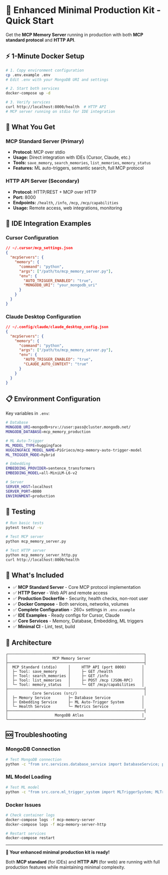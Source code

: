 # 🚀 Enhanced Minimal Production Kit - Quick Start

Get the **MCP Memory Server** running in production with both **MCP standard protocol** and **HTTP API**.

## ⚡ **1-Minute Docker Setup**

```bash
# 1. Copy environment configuration
cp .env.example .env
# Edit .env with your MongoDB URI and settings

# 2. Start both services
docker-compose up -d

# 3. Verify services
curl http://localhost:8000/health  # HTTP API
# MCP server running on stdio for IDE integration
```

## 🎯 **What You Get**

### **MCP Standard Server** (Primary)
- **Protocol:** MCP over stdio 
- **Usage:** Direct integration with IDEs (Cursor, Claude, etc.)
- **Tools:** `save_memory`, `search_memories`, `list_memories`, `memory_status`
- **Features:** ML auto-triggers, semantic search, full MCP protocol

### **HTTP API Server** (Secondary)
- **Protocol:** HTTP/REST + MCP over HTTP
- **Port:** 8000
- **Endpoints:** `/health`, `/info`, `/mcp`, `/mcp/capabilities`
- **Usage:** Remote access, web integrations, monitoring

## 🔧 **IDE Integration Examples**

### **Cursor Configuration**
```json
// ~/.cursor/mcp_settings.json
{
  "mcpServers": {
    "memory": {
      "command": "python",
      "args": ["/path/to/mcp_memory_server.py"],
      "env": {
        "AUTO_TRIGGER_ENABLED": "true",
        "MONGODB_URI": "your_mongodb_uri"
      }
    }
  }
}
```

### **Claude Desktop Configuration**  
```json
// ~/.config/claude/claude_desktop_config.json
{
  "mcpServers": {
    "memory": {
      "command": "python", 
      "args": ["/path/to/mcp_memory_server.py"],
      "env": {
        "AUTO_TRIGGER_ENABLED": "true",
        "CLAUDE_AUTO_CONTEXT": "true"
      }
    }
  }
}
```

## 📋 **Environment Configuration**

Key variables in `.env`:

```bash
# Database
MONGODB_URI=mongodb+srv://user:pass@cluster.mongodb.net/
MONGODB_DATABASE=mcp_memory_production

# ML Auto-Trigger
ML_MODEL_TYPE=huggingface
HUGGINGFACE_MODEL_NAME=PiGrieco/mcp-memory-auto-trigger-model
ML_TRIGGER_MODE=hybrid

# Embedding
EMBEDDING_PROVIDER=sentence_transformers
EMBEDDING_MODEL=all-MiniLM-L6-v2

# Server
SERVER_HOST=localhost
SERVER_PORT=8000
ENVIRONMENT=production
```

## 🧪 **Testing**

```bash
# Run basic tests
pytest tests/ -v

# Test MCP server
python mcp_memory_server.py

# Test HTTP server
python mcp_memory_server_http.py
curl http://localhost:8000/health
```

## 📁 **What's Included**

- ✅ **MCP Standard Server** - Core MCP protocol implementation
- ✅ **HTTP Server** - Web API and remote access
- ✅ **Production Dockerfile** - Security, health checks, non-root user
- ✅ **Docker Compose** - Both services, networks, volumes
- ✅ **Complete Configuration** - 260+ settings in `.env.example`
- ✅ **IDE Examples** - Ready configs for Cursor, Claude
- ✅ **Core Services** - Memory, Database, Embedding, ML triggers
- ✅ **Minimal CI** - Lint, test, build

## 🔗 **Architecture**

```
┌─────────────────────────────────────────────────────────────┐
│                    MCP Memory Server                        │
├─────────────────────────────────────────────────────────────┤
│  MCP Standard (stdio)     │     HTTP API (port 8000)       │
│  ├─ Tool: save_memory     │     ├─ GET /health             │
│  ├─ Tool: search_memories │     ├─ GET /info               │
│  ├─ Tool: list_memories   │     ├─ POST /mcp (JSON-RPC)    │
│  └─ Tool: memory_status   │     └─ GET /mcp/capabilities   │
├─────────────────────────────────────────────────────────────┤
│           Core Services (src/)                              │
│  ├─ Memory Service        ├─ Database Service              │
│  ├─ Embedding Service     ├─ ML Auto-Trigger System        │
│  └─ Health Service        └─ Metrics Service               │
├─────────────────────────────────────────────────────────────┤
│                     MongoDB Atlas                          │
└─────────────────────────────────────────────────────────────┘
```

## 🆘 **Troubleshooting**

### **MongoDB Connection**
```bash
# Test MongoDB connection
python -c "from src.services.database_service import DatabaseService; print('OK' if DatabaseService().health_check() else 'FAIL')"
```

### **ML Model Loading**
```bash
# Test ML model
python -c "from src.core.ml_trigger_system import MLTriggerSystem; MLTriggerSystem().initialize()"
```

### **Docker Issues**
```bash
# Check container logs
docker-compose logs -f mcp-memory-server
docker-compose logs -f mcp-memory-server-http

# Restart services
docker-compose restart
```

---

**🎉 Your enhanced minimal production kit is ready!**

Both **MCP standard** (for IDEs) and **HTTP API** (for web) are running with full production features while maintaining minimal complexity.
